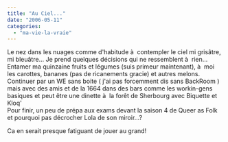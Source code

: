 ```yaml
---
title: "Au Ciel..."
date: "2006-05-11"
categories: 
  - "ma-vie-la-vraie"
---
```


  
Le nez dans les nuages comme d'habitude à  contempler le ciel mi grisâtre, mi bleuâtre... Je prend quelques décisions qui ne ressemblent à  rien... Entamer ma quinzaine fruits et légumes (suis primeur maintenant), à  moi les carottes, bananes (pas de ricanements gracie) et autres melons. Continuer par un WE sans boite ( j'ai pas forcemment dis sans BackRoom ) mais avec des amis et de la 1664 dans des bars comme les workin-gens basiques et peut être une dinette à  la forêt de Sherbourg avec Biquette et Kloq'  
Pour finir, un peu de prépa aux exams devant la saison 4 de Queer as Folk et pourquoi pas décrocher Lola de son miroir...?  
  
Ca en serait presque fatiguant de jouer au grand!
